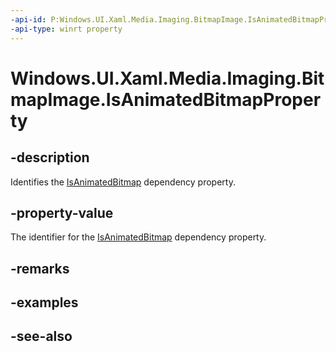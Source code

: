 ```yaml
---
-api-id: P:Windows.UI.Xaml.Media.Imaging.BitmapImage.IsAnimatedBitmapProperty
-api-type: winrt property
---
```


<!-- Property syntax
public Windows.UI.Xaml.DependencyProperty IsAnimatedBitmapProperty { get; }
-->

# Windows.UI.Xaml.Media.Imaging.BitmapImage.IsAnimatedBitmapProperty

## -description
Identifies the [IsAnimatedBitmap](bitmapimage_isanimatedbitmap.md) dependency property.



## -property-value
The identifier for the [IsAnimatedBitmap](bitmapimage_isanimatedbitmap.md) dependency property.

## -remarks

## -examples

## -see-also
